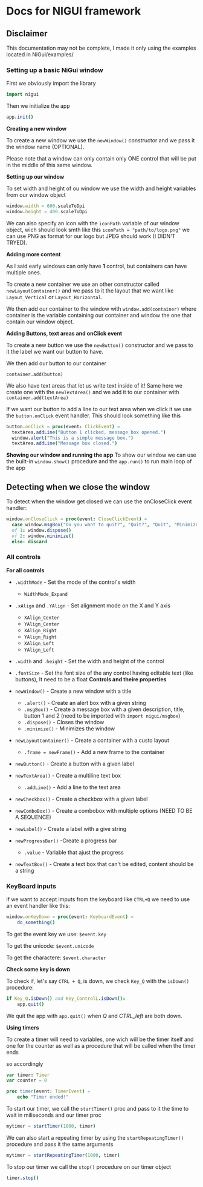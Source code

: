 # Docs for NIGUI framework
## Disclaimer
This documentation may not be complete, I made it only using the examples located in NiGui/examples/

### Setting up a basic NiGui window

First we obviously import the library

```nim  
import nigui
```

Then we initialize the app

```nim
app.init()
```

**Creating a new window**

To create a new window we use the `newWindow()` constructor and we pass it the window name (OPTIONAL).

Please note that a window can only contain only ONE control that will be put in the middle of this same window.

**Setting up our window**

To set width and height of ou window we use the width and height variables from our window object

```nim
window.width = 600.scaleToDpi
window.height = 400.scaleToDpi
```


We can also specify an icon with the `iconPath` variable of our window object, wich should look smth like this `iconPath = "path/to/logo.png"`
we can use PNG as format for our logo but JPEG should work (I DIDN'T TRYED).

**Adding more content**

As I said early windows can only have **1** control, but containers can have multiple ones.

To create a new container we use an other constructor called `newLayoutContainer()` and we pass to it the layout that we want like `Layout_Vertical` or `Layout_Horizontal`.

We then add our container to the window with `window.add(container)` where container is the variable containing our container and window the one that contain our window object.

**Adding Buttons, text areas and onClick event**

To create a new button we use the `newButton()` constructor and we pass to it the label we want our button to have.

We then add our button to our container

`container.add(button)`

We also have text areas that let us write text inside of it! Same here we create one with the `newTextArea()` and we add it to our container with `container.add(textArea)`

If we want our button to add a line to our text area when we click it we use the `button.onClick` event handler. This should look something like this

```nim
button.onClick = proc(event: ClickEvent) =
  textArea.addLine("Button 1 clicked, message box opened.")
  window.alert("This is a simple message box.")
  textArea.addLine("Message box closed.")
```

**Showing our window and running the app**
To show our window we can use the built-in `window.show()` procedure and the `app.run()` to run main loop of the app

## Detecting when we close the window
To detect when the window get closed we can use the onCloseClick event handler:

```nim
window.onCloseClick = proc(event: CloseClickEvent) =
  case window.msgBox("Do you want to quit?", "Quit?", "Quit", "Minimize", "Cancel")
  of 1: window.dispose()
  of 2: window.minimize()
  else: discard
```

### All controls
**For all controls**

- `.widthMode` - Set the mode of the control's width
	- `WidthMode_Expand`
- `.xAlign` and `.YAlign` - Set alignment mode on the X and Y axis
	+ `XAlign_Center`
	+ `YAlign_Center`
	+ `XAlign_Right`
	+ `YAlign_Right`
	+ `XAlign_Left`
	+ `YAlign_Left`
- `.width` and `.height` - Set the width and height of the control
- `.fontSize` - Set the font size of the any control having editable text (like buttons), It need to be a float
**Controls and theire properties**

- `newWindow()` - Create a new window with a title
	+ `.alert()` - Create an alert box with a given string
	+ `.msgBox()` - Create a message box with a given description, title, button 1 and 2  (need to be imported with `import nigui/msgbox`)
	+ `.dispose()` - Closes the window
	+ `.minimize()` - Minimizes the window
- `newLayoutContainer()` - Create a container with a custo layout
	- `.frame = newFrame()` - Add a new frame to the container
	
- `newButton()` - Create a button with a given label
- `newTextArea()` - Create a multiline text box
	- `.addLine()` - Add a line to the text area
- `newCheckbox()` - Create a checkbox with a given label
- `newComboBox()` - Create a combobox with multiple options (NEED TO BE A SEQUENCE)
- `newLabel()` - Create a label with a give string
- `newProgressBar()` -Create a progress bar
	- `.value` - Variable that ajust the progress

- `newTextBox()` - Create a text box that can't be edited, content should be a string

### KeyBoard inputs
if we want to accept imputs from the keyboard like `CTRL+Q` we need to use an event handler like this:
```nim
window.onKeyDown = proc(event: KeyboardEvent) = 
	do_something()
```

To get the event key we use: `$event.key`

To get the unicode: `$event.unicode`

To get the charactere: `$event.character`

**Check some key is down**

To check if, let's say `CTRL + Q`, is down, we check `Key_Q` with the `isDown()` procedure:

```nim
if Key_Q.isDown() and Key_ControlL.isDown():
	app.quit()
```

We quit the app with `app.quit()` when *Q* and *CTRL_left* are both down.


**Using timers**

To create a timer will need to variables, one wich will be the timer itself and one for the counter as well as a procedure that will be called when the timer ends

so accordingly

```nim
var timer: Timer
var counter = 0

proc timer(event: TimerEvent) = 
	echo "Timer ended!"
```

To start our timer, we call the `startTimer()` proc and pass to it the time to wait in miliseconds and our timer proc

```nim
mytimer = startTimer(1000, timer)
```

We can also start a repeating timer by using the `startRepeatingTimer()` procedure and pass it the same arguments

```nim
mytimer = startRepeatingTimer(1000, timer)
```

To stop our timer we call the `stop()` procedure on our timer object

```nim
timer.stop()
```
